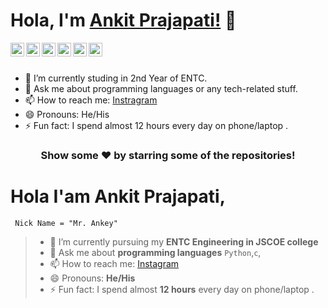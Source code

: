
# Hola, I'm [Ankit Prajapati!](https://github.com/MR-ANKEY/MR-ANKEY) 👋


<a href="https://twitter.com/MR_ANKEY">
  <img align="left" alt="Ankit's Twitter" width="22px" src="https://cdn.jsdelivr.net/npm/simple-icons@v3/icons/twitter.svg" />
</a>
<a href="https://linkedin.com/in/MR-ANKEY">
  <img align="left" alt="Ankit's Linkdein" width="22px" src="https://cdn.jsdelivr.net/npm/simple-icons@v3/icons/linkedin.svg" />
</a>
<a href="https://github.com/MR-ANKEY">
  <img align="left" alt="Ankit's Github" width="22px" src="https://cdn.jsdelivr.net/npm/simple-icons@v3/icons/github.svg" />
</a>
<a href="https://t.me/MR_ANKEY">
  <img align="left" alt="Ankit's Telegram" width="22px" src="https://cdn.jsdelivr.net/npm/simple-icons@v3/icons/telegram.svg" />
</a>
<a href="https://instagram.com/MR_ANKEY/">
  <img align="left" alt="Ankit's Instagram" width="22px" src="https://cdn.jsdelivr.net/npm/simple-icons@v3/icons/instagram.svg" />
</a>
<a href="https://www.facebook.com/ankey2603/">
  <img align="left" alt="Ankit's Facebook" width="22px" src="https://cdn.jsdelivr.net/npm/simple-icons@v3/icons/facebook.svg" />
</a>


<br/>
<br/>


- 🔭 I’m currently studing in 2nd Year of ENTC.
- 💬 Ask me about programming languages or any tech-related stuff.
- 📫 How to reach me: [Instragram](https://instagram.com/MR_ANKEY/)
- 😄 Pronouns: He/His
- ⚡ Fun fact: I spend almost 12 hours every day on phone/laptop .


<div align="center">

### Show some ❤️ by starring some of the repositories!

</div>




# Hola I'am Ankit Prajapati,  

     Nick Name = "Mr. Ankey"

> - 🔭 I’m currently pursuing my **ENTC Engineering in JSCOE college**  
> - 💬 Ask me about **programming languages**
`Python`,`c`,
> - 📫 How to reach me: [Instagram](https://instagram.com/MR_ANKEY/) 
> - 😄 Pronouns: **He/His**  
> - ⚡ Fun fact: I spend almost **12 hours** every day on phone/laptop .  
